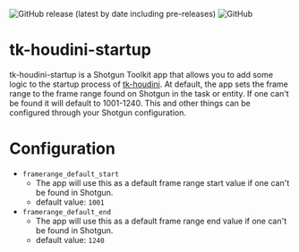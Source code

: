 ![GitHub release (latest by date including pre-releases)](https://img.shields.io/github/v/release/nfa-vfxim/tk-houdini-startup?include_prereleases)
![GitHub](https://img.shields.io/github/license/nfa-vfxim/tk-houdini-startup)

# tk-houdini-startup
tk-houdini-startup is a Shotgun Toolkit app that allows you to add some logic to the startup process of [tk-houdini](https://github.com/nfa-vfxim/tk-houdini). At default, the app sets the frame range to the frame range found on Shotgun in the task or entity. If one can't be found it will default to 1001-1240. This and other things can be configured through your Shotgun configuration. 

# Configuration
- `framerange_default_start`
    - The app will use this as a default frame range start value if one can't be found in Shotgun.
    - default value: `1001`
- `framerange_default_end`
    - The app will use this as a default frame range end value if one can't be found in Shotgun.
    - default value: `1240`